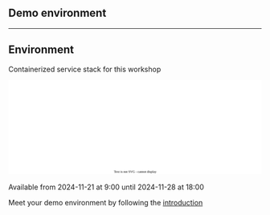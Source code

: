 <!-- .slide: id="gitlab_rollout" class="vertical-center" -->

<i class="fa-duotone fa-rocket-launch fa-8x fa-duotone-colors" style="float: right; color: grey;"></i>

## Demo environment

---

## Environment

Containerized service stack for this workshop

![](160_gitlab_ci/000_rollout/stack.drawio.svg) <!-- .element: style="width: 90%; margin-top: 1em;" -->

Available from 2024-11-21 at 9:00 until 2024-11-28 at 18:00

Meet your demo environment by following the [introduction](/hands-on/2024-11-21/)
